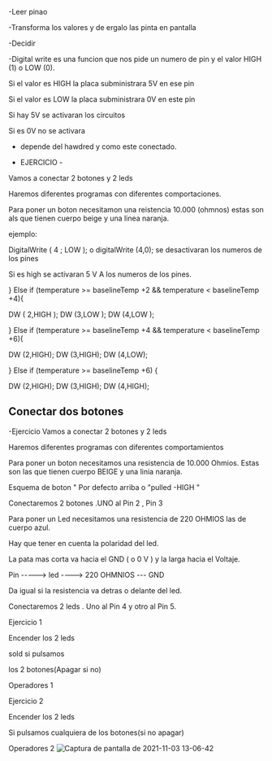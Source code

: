 -Leer pinao

-Transforma los valores y de ergalo las pinta en pantalla

-Decidir

-Digital write es una funcion que nos pide un numero de pin y el valor HIGH (1) o LOW (0).

Si el valor es HIGH la placa subministrara 5V en ese pin

Si el valor es LOW la placa subministrara 0V en este pin

Si hay 5V se activaran los circuitos

Si es 0V no se activara

* depende del hawdred y como este conectado.



- EJERCICIO - 

Vamos a conectar 2 botones y 2 leds

Haremos diferentes programas con diferentes comportaciones.

Para poner un boton necesitamon una reistencia 10.000 (ohmnos) estas son als que tienen cuerpo beige y una linea naranja.

ejemplo:
   
 DigitalWrite ( 4 ; LOW ); o digitalWrite (4,0); se desactivaran los numeros de los pines 
  
 Si es high se activaran 5 V A los numeros de los pines.
  
  
  
} Else if (temperature >= baselineTemp +2 && temperature < baselineTemp +4){

DW ( 2,HIGH );
DW (3,LOW );
DW (4,LOW );

} Else if (temperature >= baselineTemp +4 && temperature < baselineTemp +6){

DW (2,HIGH);
DW (3,HIGH);
DW (4,LOW);


 } Else if (temperature >= baselineTemp +6) {
 
DW (2,HIGH);
DW (3,HIGH);
DW (4,HIGH);

## Conectar dos botones 

-Ejercicio 
Vamos a conectar 2 botones y 2 leds 
 
Haremos diferentes programas con diferentes comportamientos 

Para poner un boton necesitamos una resistencia de 10.000 Ohmios. Estas son las que tienen cuerpo BEIGE y una linia naranja.

Esquema de boton " Por defecto arriba o "pulled -HIGH "

Conectaremos 2 botones .UNO al Pin 2 , Pin 3 

Para poner un Led necesitamos una resistencia de 220 OHMIOS las de cuerpo azul.

Hay que tener en cuenta la polaridad del led.

La pata mas corta va hacia el GND ( o 0 V ) y la larga hacia el Voltaje.

Pin -----> led ----> 220 OHMNIOS --- GND 

Da igual si la resistencia va detras o delante del led.

Conectaremos 2 leds . Uno al Pin 4 y otro al Pin 5.

Ejercicio 1

Encender los 2 leds

sold si pulsamos 

los 2 botones(Apagar si no)

Operadores 1

Ejercicio 2

Encender los 2 leds 

Si pulsamos cualquiera de los botones(si no apagar)

Operadores 2
![Captura de pantalla de 2021-11-03 13-06-42](https://user-images.githubusercontent.com/90753194/140057242-2ce832a4-f16a-420f-95ec-409d34ff2c36.png)

